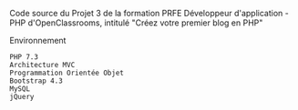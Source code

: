 Code source du Projet 3 de la formation PRFE Développeur d'application - PHP d'OpenClassrooms, intitulé "Créez votre premier blog en PHP"

Environnement

    PHP 7.3
    Architecture MVC
    Programmation Orientée Objet
    Bootstrap 4.3
    MySQL
    jQuery
